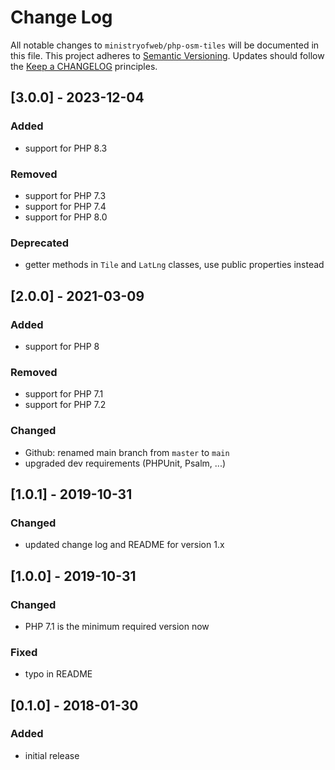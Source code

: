 # Change Log

All notable changes to `ministryofweb/php-osm-tiles` will be documented in this
file. This project adheres to [Semantic Versioning](https://semver.org/).
Updates should follow the [Keep a CHANGELOG](http://keepachangelog.com/)
principles.

## [3.0.0] - 2023-12-04

### Added

- support for PHP 8.3

### Removed

- support for PHP 7.3
- support for PHP 7.4
- support for PHP 8.0

### Deprecated

- getter methods in `Tile` and `LatLng` classes, use public properties instead

## [2.0.0] - 2021-03-09

### Added

- support for PHP 8

### Removed

- support for PHP 7.1
- support for PHP 7.2

### Changed

- Github: renamed main branch from `master` to `main`
- upgraded dev requirements (PHPUnit, Psalm, ...)

## [1.0.1] - 2019-10-31

### Changed

- updated change log and README for version 1.x

## [1.0.0] - 2019-10-31

### Changed

- PHP 7.1 is the minimum required version now

### Fixed

- typo in README

## [0.1.0] - 2018-01-30

### Added

- initial release
